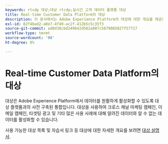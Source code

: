 ```yaml
---
keywords: rtcdp 대상;대상 rtcdp;실시간 고객 데이터 플랫폼 대상
title: Real-time Customer Data Platform의 대상
description: 이 문서에서는 Adobe Experience Platform의 대상에 대한 개요를 제공합니다
exl-id: 82f4bad2-a0e7-4f49-ac2f-412b5c5c35f3
source-git-commit: ad0d38cbd249642d582a807c5679065827f57717
workflow-type: tm+mt
source-wordcount: '98'
ht-degree: 0%

---
```


# Real-time Customer Data Platform의 대상

대상은 Adobe Experience Platform에서 데이터를 원활하게 활성화할 수 있도록 대상 플랫폼과의 사전 구축된 통합입니다. 대상을 사용하여 크로스 채널 마케팅 캠페인, 이메일 캠페인, 타겟팅 광고 및 기타 많은 사용 사례에 대해 알려진 데이터와 알 수 없는 데이터를 활성화할 수 있습니다.

사용 가능한 대상 목록 및 자습서 링크 등 대상에 대한 자세한 개요를 보려면 [대상 설명서](../../destinations/home.md).

